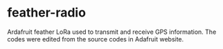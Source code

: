 # feather-radio
Ardafruit feather LoRa used to transmit and receive GPS information. The codes were edited from the source codes in Adafruit website.
